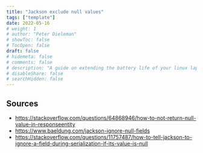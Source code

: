```yaml
---
title: "Jackson exclude null values"
tags: ["template"]
date: 2022-05-16
# weight: 1
# author: "Peter Dieleman"
# showToc: false
# TocOpen: false
draft: false
# hidemeta: false
# comments: false
# description: "A guide on extending the battery life of your linux laptop"
# disableShare: false
# searchHidden: false
---
```


## Sources

- <https://stackoverflow.com/questions/64868946/how-to-not-return-null-value-in-responseentity>
- <https://www.baeldung.com/jackson-ignore-null-fields>
- <https://stackoverflow.com/questions/11757487/how-to-tell-jackson-to-ignore-a-field-during-serialization-if-its-value-is-null>